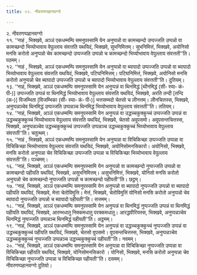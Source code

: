 ```yaml
---
title: ०२. नीवरणप्पहानवग्गो

---
```

२. नीवरणप्पहानवग्गो  
११. ‘‘नाहं , भिक्खवे, अञ्ञं एकधम्मम्पि समनुपस्सामि येन अनुप्पन्नो वा कामच्छन्दो उप्पज्जति उप्पन्नो वा कामच्छन्दो भिय्योभावाय वेपुल्लाय संवत्तति यथयिदं, भिक्खवे, सुभनिमित्तम्। सुभनिमित्तं, भिक्खवे, अयोनिसो मनसि करोतो अनुप्पन्नो चेव कामच्छन्दो उप्पज्जति उप्पन्नो च कामच्छन्दो भिय्योभावाय वेपुल्लाय संवत्तती’’ति। पठमम्।  
१२. ‘‘नाहं , भिक्खवे, अञ्ञं एकधम्मम्पि समनुपस्सामि येन अनुप्पन्नो वा ब्यापादो उप्पज्जति उप्पन्नो वा ब्यापादो भिय्योभावाय वेपुल्लाय संवत्तति यथयिदं, भिक्खवे, पटिघनिमित्तम्। पटिघनिमित्तं, भिक्खवे, अयोनिसो मनसि करोतो अनुप्पन्नो चेव ब्यापादो उप्पज्जति उप्पन्नो च ब्यापादो भिय्योभावाय वेपुल्लाय संवत्तती’’ति। दुतियम्।  
१३. ‘‘नाहं, भिक्खवे, अञ्ञं एकधम्मम्पि समनुपस्सामि येन अनुप्पन्नं वा थिनमिद्धं [थीनमिद्धं (सी॰ स्या॰ कं॰ पी॰)] उप्पज्जति उप्पन्नं वा थिनमिद्धं भिय्योभावाय वेपुल्लाय संवत्तति यथयिदं, भिक्खवे, अरति तन्दी [तन्दि (क॰)] विजम्भिता [विजम्भिका (सी॰ स्या॰ कं॰ पी॰)] भत्तसम्मदो चेतसो च लीनत्तम्। लीनचित्तस्स, भिक्खवे, अनुप्पन्नञ्चेव थिनमिद्धं उप्पज्जति उप्पन्नञ्च थिनमिद्धं भिय्योभावाय वेपुल्लाय संवत्तती’’ति। ततियम्।  
१४. ‘‘नाहं, भिक्खवे, अञ्ञं एकधम्मम्पि समनुपस्सामि येन अनुप्पन्नं वा उद्धच्चकुक्कुच्चं उप्पज्जति उप्पन्नं वा उद्धच्चकुक्कुच्चं भिय्योभावाय वेपुल्लाय संवत्तति यथयिदं, भिक्खवे, चेतसो अवूपसमो। अवूपसन्तचित्तस्स, भिक्खवे, अनुप्पन्नञ्चेव उद्धच्चकुक्कुच्चं उप्पज्जति उप्पन्नञ्च उद्धच्चकुक्कुच्चं भिय्योभावाय वेपुल्लाय संवत्तती’’ति। चतुत्थम्।  
१५. ‘‘नाहं , भिक्खवे, अञ्ञं एकधम्मम्पि समनुपस्सामि येन अनुप्पन्ना वा विचिकिच्छा उप्पज्जति उप्पन्ना वा विचिकिच्छा भिय्योभावाय वेपुल्लाय संवत्तति यथयिदं, भिक्खवे, अयोनिसोमनसिकारो। अयोनिसो, भिक्खवे, मनसि करोतो अनुप्पन्ना चेव विचिकिच्छा उप्पज्जति उप्पन्ना च विचिकिच्छा भिय्योभावाय वेपुल्लाय संवत्तती’’ति। पञ्चमम्।  
१६. ‘‘नाहं, भिक्खवे, अञ्ञं एकधम्मम्पि समनुपस्सामि येन अनुप्पन्नो वा कामच्छन्दो नुप्पज्जति उप्पन्नो वा कामच्छन्दो पहीयति यथयिदं, भिक्खवे, असुभनिमित्तम्। असुभनिमित्तं, भिक्खवे, योनिसो मनसि करोतो अनुप्पन्नो चेव कामच्छन्दो नुप्पज्जति उप्पन्नो च कामच्छन्दो पहीयती’’ति। छट्ठम्।  
१७. ‘‘नाहं, भिक्खवे, अञ्ञं एकधम्मम्पि समनुपस्सामि येन अनुप्पन्नो वा ब्यापादो नुप्पज्जति उप्पन्नो वा ब्यापादो पहीयति यथयिदं, भिक्खवे, मेत्ता चेतोविमुत्ति। मेत्तं, भिक्खवे, चेतोविमुत्तिं योनिसो मनसि करोतो अनुप्पन्नो चेव ब्यापादो नुप्पज्जति उप्पन्नो च ब्यापादो पहीयती’’ति। सत्तमम्।  
१८. ‘‘नाहं, भिक्खवे, अञ्ञं एकधम्मम्पि समनुपस्सामि येन अनुप्पन्नं वा थिनमिद्धं नुप्पज्जति उप्पन्नं वा थिनमिद्धं पहीयति यथयिदं, भिक्खवे, आरम्भधातु निक्कमधातु परक्कमधातु। आरद्धवीरियस्स, भिक्खवे, अनुप्पन्नञ्चेव थिनमिद्धं नुप्पज्जति उप्पन्नञ्च थिनमिद्धं पहीयती’’ति। अट्ठमम्।  
१९. ‘‘नाहं, भिक्खवे, अञ्ञं एकधम्मम्पि समनुपस्सामि येन अनुप्पन्नं वा उद्धच्चकुक्कुच्चं नुप्पज्जति उप्पन्नं वा उद्धच्चकुक्कुच्चं पहीयति यथयिदं, भिक्खवे, चेतसो वूपसमो। वूपसन्तचित्तस्स, भिक्खवे, अनुप्पन्नञ्चेव उद्धच्चकुक्कुच्चं नुप्पज्जति उप्पन्नञ्च उद्धच्चकुक्कुच्चं पहीयती’’ति। नवमम्।  
२०. ‘‘नाहं, भिक्खवे, अञ्ञं एकधम्मम्पि समनुपस्सामि येन अनुप्पन्ना वा विचिकिच्छा नुप्पज्जति उप्पन्ना वा विचिकिच्छा पहीयति यथयिदं, भिक्खवे, योनिसोमनसिकारो । योनिसो, भिक्खवे, मनसि करोतो अनुप्पन्ना चेव विचिकिच्छा नुप्पज्जति उप्पन्ना च विचिकिच्छा पहीयती’’ति। दसमम्।  
नीवरणप्पहानवग्गो दुतियो।  